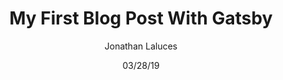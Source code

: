 ---
path: "/post-one"
date: "03/28/19"
title: "My First Blog Post With Gatsby"
author: "Jonathan Laluces"
---